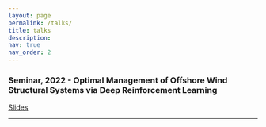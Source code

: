 ```yaml
---
layout: page
permalink: /talks/
title: talks
description: 
nav: true
nav_order: 2
---
```

### Seminar, 2022 - Optimal Management of Offshore Wind Structural Systems via Deep Reinforcement Learning 
[Slides](../assets/pdf/SeminarMoratoPablo_2022April19.pdf)
___
